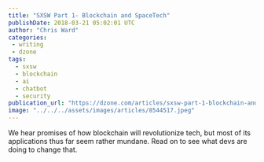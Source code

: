 ```yaml
---
title: "SXSW Part 1- Blockchain and SpaceTech"
publishDate: 2018-03-21 05:02:01 UTC
author: "Chris Ward"
categories:
 - writing
 - dzone
tags:
  - sxsw
  - blockchain
  - ai
  - chatbot
  - security
publication_url: "https://dzone.com/articles/sxsw-part-1-blockchain-and-spacetech"
image: "../../../assets/images/articles/8544517.jpeg"
---
```


We hear promises of how blockchain will revolutionize tech, but most of its applications thus far seem rather mundane. Read on to see what devs are doing to change that.

